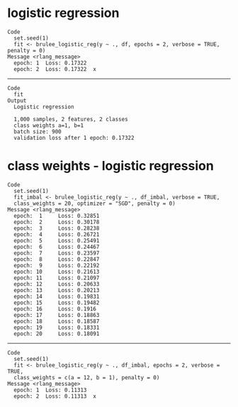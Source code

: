 # logistic regression

    Code
      set.seed(1)
      fit <- brulee_logistic_reg(y ~ ., df, epochs = 2, verbose = TRUE, penalty = 0)
    Message <rlang_message>
      epoch: 1 	Loss: 0.17322 
      epoch: 2 	Loss: 0.17322  x 

---

    Code
      fit
    Output
      Logistic regression
      
      1,000 samples, 2 features, 2 classes 
      class weights a=1, b=1 
      batch size: 900 
      validation loss after 1 epoch: 0.17322 

# class weights - logistic regression

    Code
      set.seed(1)
      fit_imbal <- brulee_logistic_reg(y ~ ., df_imbal, verbose = TRUE,
      class_weights = 20, optimizer = "SGD", penalty = 0)
    Message <rlang_message>
      epoch:  1 	Loss: 0.32851 
      epoch:  2 	Loss: 0.30178 
      epoch:  3 	Loss: 0.28238 
      epoch:  4 	Loss: 0.26721 
      epoch:  5 	Loss: 0.25491 
      epoch:  6 	Loss: 0.24467 
      epoch:  7 	Loss: 0.23597 
      epoch:  8 	Loss: 0.22847 
      epoch:  9 	Loss: 0.22192 
      epoch: 10 	Loss: 0.21613 
      epoch: 11 	Loss: 0.21097 
      epoch: 12 	Loss: 0.20633 
      epoch: 13 	Loss: 0.20213 
      epoch: 14 	Loss: 0.19831 
      epoch: 15 	Loss: 0.19482 
      epoch: 16 	Loss: 0.1916 
      epoch: 17 	Loss: 0.18863 
      epoch: 18 	Loss: 0.18587 
      epoch: 19 	Loss: 0.18331 
      epoch: 20 	Loss: 0.18091 

---

    Code
      set.seed(1)
      fit <- brulee_logistic_reg(y ~ ., df_imbal, epochs = 2, verbose = TRUE,
      class_weights = c(a = 12, b = 1), penalty = 0)
    Message <rlang_message>
      epoch: 1 	Loss: 0.11313 
      epoch: 2 	Loss: 0.11313  x 

